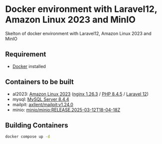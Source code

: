 # Docker environment with Laravel12, Amazon Linux 2023 and MinIO

Skelton of docker environment with Laravel12, Amazon Linux 2023 and MinIO

## Requirement

- [Docker](https://www.docker.com/) installed

## Containers to be built

- al2023: [Amazon Linux 2023](https://hub.docker.com/layers/library/amazonlinux/2023.7.20250331.0/images/sha256-d2b7c9c18d23a992c5364d51f3ec62f4e5d47b6d0b6dfc35078104d414fe48ba) ([nginx 1.26.3](https://nginx.org/en/CHANGES-1.26) / [PHP 8.4.5](https://www.php.net/ChangeLog-8.php#8.4.5) / [Laravel 12](https://laravel.com/docs/12.x))
- mysql: [MySQL Server 8.4.4](https://hub.docker.com/layers/library/mysql/8.4.4/images/sha256-d895a591bdc9fbd228dc75f4859791160f321b839bad18bba44811834143b0c4)
- mailpit: [axllent/mailpit:v1.24.0](https://hub.docker.com/layers/axllent/mailpit/v1.24.0/images/sha256-15cb8c9cc529859e9f1dd82833a170181bd5650db0a447a05f07b306899a9b2e)
- minio: [minio/minio:RELEASE.2025-03-12T18-04-18Z](https://hub.docker.com/layers/minio/minio/RELEASE.2025-03-12T18-04-18Z/images/sha256-85f3e4cd1ca92a2711553ab79f222bcd8b75aa2c77a1a0b0ccf80d38e8ab2fe5)

## Building Containers

```bash
docker compose up -d
```
